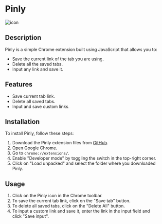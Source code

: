# Pinly

![icon](https://github.com/Mahmoudhamid20/Pinly/assets/80116197/81198edc-49a0-4e95-943f-12ab050b4465)



## Description

Pinly is a simple Chrome extension built using JavaScript that allows you to:

- Save the current link of the tab you are using.
- Delete all the saved tabs.
- Input any link and save it.

## Features

- Save current tab link.
- Delete all saved tabs.
- Input and save custom links.

## Installation

To install Pinly, follow these steps:

1. Download the Pinly extension files from [GitHub](https://github.com/Mahmoudhamid20/Pinly.git).
2. Open Google Chrome.
3. Go to `chrome://extensions/`.
4. Enable "Developer mode" by toggling the switch in the top-right corner.
5. Click on "Load unpacked" and select the folder where you downloaded Pinly.

## Usage

1. Click on the Pinly icon in the Chrome toolbar.
2. To save the current tab link, click on the "Save tab" button.
3. To delete all saved tabs, click on the "Delete All" button.
4. To input a custom link and save it, enter the link in the input field and click "Save input".
